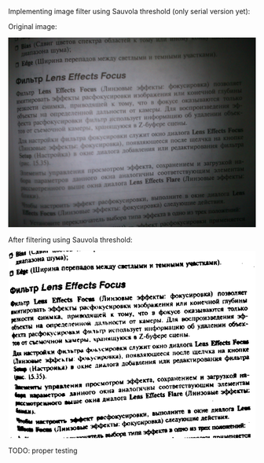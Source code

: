 Implementing image filter using Sauvola threshold (only serial version yet):

Original image:

![](imgs/page_photo.png)

After filtering using Sauvola threshold:

![](imgs/page_photo_filtered.png)

TODO: proper testing
